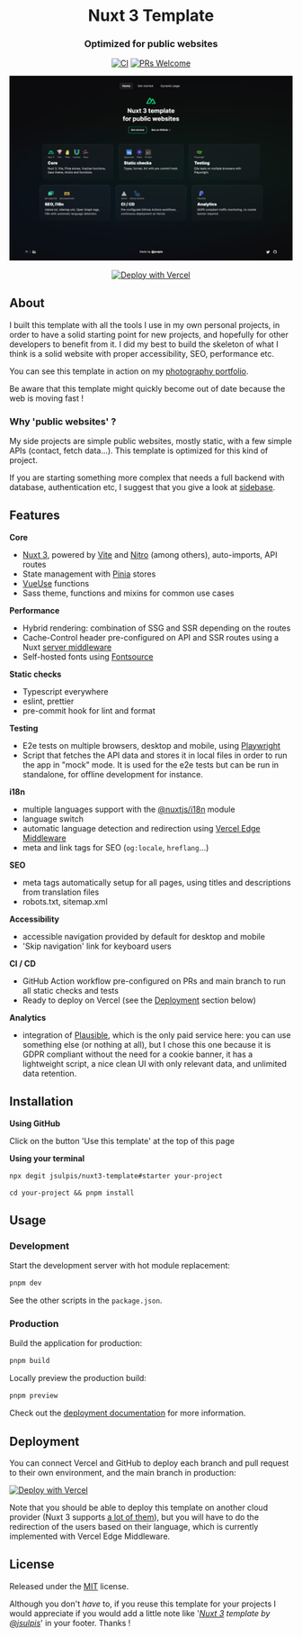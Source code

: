<span align="center">
  
<h1>Nuxt 3 Template</h1>
<h3>Optimized for public websites</h3>

<p>
  
[![CI](https://github.com/jsulpis/nuxt3-template/actions/workflows/ci.yml/badge.svg)](https://github.com/jsulpis/nuxt3-template/actions/workflows/ci.yml)
[![PRs Welcome](https://img.shields.io/badge/PRs-welcome-brightgreen.svg)](http://makeapullrequest.com)
</p>

<a href="https://nuxt3-template-jsulpis.vercel.app">
  <img src="https://raw.githubusercontent.com/jsulpis/nuxt3-template/master/preview.jpg" alt="Screenshot of the website"/>
</a>

[![Deploy with Vercel](https://vercel.com/button)](https://vercel.com/new/clone?repository-url=https%3A%2F%2Fgithub.com%2Fjsulpis%2Fnuxt3-template&demo-title=Nuxt%203%20template&demo-description=Template%20for%20public%20websites&demo-url=https%3A%2F%2Fnuxt3-template-jsulpis.vercel.app&demo-image=https%3A%2F%2Fraw.githubusercontent.com%2Fjsulpis%2Fnuxt3-template%2Fmaster%2Fpreview.jpg)

</span>

## About

I built this template with all the tools I use in my own personal projects, in order to have a solid starting point for new projects, and hopefully for other developers to benefit from it. I did my best to build the skeleton of what I think is a solid website with proper accessibility, SEO, performance etc.

You can see this template in action on my [photography portfolio](https://www.jsulpis.photos).

Be aware that this template might quickly become out of date because the web is moving fast !

### Why 'public websites' ?

My side projects are simple public websites, mostly static, with a few simple APIs (contact, fetch data...). This template is optimized for this kind of project.

If you are starting something more complex that needs a full backend with database, authentication etc, I suggest that you give a look at [sidebase](https://sidebase.io/).

## Features

**Core**

- [Nuxt 3](https://nuxt.com/), powered by [Vite](https://vitejs.dev/) and [Nitro](https://nitro.unjs.io/) (among others), auto-imports, API routes
- State management with [Pinia](https://pinia.vuejs.org/) stores
- [VueUse](https://vueuse.org/) functions
- Sass theme, functions and mixins for common use cases

**Performance**

- Hybrid rendering: combination of SSG and SSR depending on the routes
- Cache-Control header pre-configured on API and SSR routes using a Nuxt [server middleware](https://nuxt.com/docs/guide/directory-structure/server#server-middleware)
- Self-hosted fonts using [Fontsource](https://fontsource.org/)

**Static checks**

- Typescript everywhere
- eslint, prettier
- pre-commit hook for lint and format

**Testing**

- E2e tests on multiple browsers, desktop and mobile, using [Playwright](https://playwright.dev/)
- Script that fetches the API data and stores it in local files in order to run the app in "mock" mode. It is used for the e2e tests but can be run in standalone, for offline development for instance.

**i18n**

- multiple languages support with the [@nuxtjs/i18n](https://nuxt.com/modules/i18n) module
- language switch
- automatic language detection and redirection using [Vercel Edge Middleware](https://vercel.com/docs/concepts/functions/edge-middleware)
- meta and link tags for SEO (`og:locale`, `hreflang`...)

**SEO**

- meta tags automatically setup for all pages, using titles and descriptions from translation files
- robots.txt, sitemap.xml

**Accessibility**

- accessible navigation provided by default for desktop and mobile
- 'Skip navigation' link for keyboard users

**CI / CD**

- GitHub Action workflow pre-configured on PRs and main branch to run all static checks and tests
- Ready to deploy on Vercel (see the [Deployment](https://github.com/jsulpis/nuxt3-template#deployment) section below)

**Analytics**

- integration of [Plausible](https://plausible.io), which is the only paid service here: you can use something else (or nothing at all), but I chose this one because it is GDPR compliant without the need for a cookie banner, it has a lightweight script, a nice clean UI with only relevant data, and unlimited data retention.

## Installation

**Using GitHub**

Click on the button 'Use this template' at the top of this page

**Using your terminal**

```shell
npx degit jsulpis/nuxt3-template#starter your-project
```

```shell
cd your-project && pnpm install
```

## Usage

### Development

Start the development server with hot module replacement:

```bash
pnpm dev
```

See the other scripts in the `package.json`.

### Production

Build the application for production:

```bash
pnpm build
```

Locally preview the production build:

```bash
pnpm preview
```

Check out the [deployment documentation](https://nuxt.com/docs/getting-started/deployment) for more information.

## Deployment

You can connect Vercel and GitHub to deploy each branch and pull request to their own environment, and the main branch in production:

[![Deploy with Vercel](https://vercel.com/button)](https://vercel.com/new/clone?repository-url=https%3A%2F%2Fgithub.com%2Fjsulpis%2Fnuxt3-template&demo-title=Nuxt%203%20template&demo-description=Template%20for%20public%20websites&demo-url=https%3A%2F%2Fnuxt3-template-jsulpis.vercel.app&demo-image=https%3A%2F%2Fraw.githubusercontent.com%2Fjsulpis%2Fnuxt3-template%2Fmaster%2Fpreview.jpg)

Note that you should be able to deploy this template on another cloud provider (Nuxt 3 supports [a lot of them](https://nuxt.com/docs/getting-started/deployment#supported-hosting-providers)), but you will have to do the redirection of the users based on their language, which is currently implemented with Vercel Edge Middleware.

## License

Released under the [MIT](https://github.com/jsulpis/nuxt3-template/blob/master/LICENSE) license.

Although you don't _have_ to, if you reuse this template for your projects I would appreciate if you would add a little note like '_[Nuxt 3](https://nuxt3-template-jsulpis.vercel.app) template by [@jsulpis](https://twitter.com/jsulpis)_' in your footer. Thanks !
